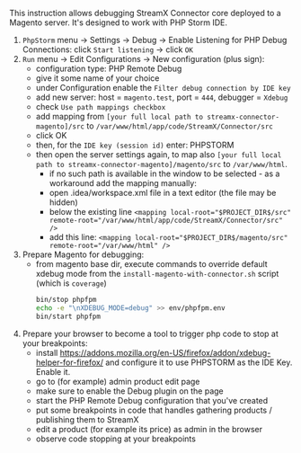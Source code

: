 This instruction allows debugging StreamX Connector core deployed to a Magento server.
It's designed to work with PHP Storm IDE.

1. `PhpStorm` menu -> Settings -> Debug -> Enable Listening for PHP Debug Connections: click `Start listening` -> click `OK`
2. `Run` menu -> Edit Configurations -> New configuration (plus sign):
   - configuration type: PHP Remote Debug
   - give it some name of your choice
   - under Configuration enable the `Filter debug connection by IDE key`
   - add new server: host = `magento.test`, port = `444`, debugger = `Xdebug`
   - check `Use path mappings checkbox`
   - add mapping from `[your full local path to streamx-connector-magento]/src` to `/var/www/html/app/code/StreamX/Connector/src`
   - click OK
   - then, for the `IDE key (session id)` enter: PHPSTORM
   - then open the server settings again, to map also `[your full local path to streamx-connector-magento]/magento/src` to `/var/www/html`.
     - if no such path is available in the window to be selected - as a workaround add the mapping manually:
     - open .idea/workspace.xml file in a text editor (the file may be hidden)
     - below the existing line `<mapping local-root="$PROJECT_DIR$/src" remote-root="/var/www/html/app/code/StreamX/Connector/src" />`
     - add this line: `<mapping local-root="$PROJECT_DIR$/magento/src" remote-root="/var/www/html" />`
3. Prepare Magento for debugging:
   - from magento base dir, execute commands to override default xdebug mode from the `install-magento-with-connector.sh` script (which is `coverage`)
     ```bash
     bin/stop phpfpm
     echo -e "\nXDEBUG_MODE=debug" >> env/phpfpm.env
     bin/start phpfpm
     ```
4. Prepare your browser to become a tool to trigger php code to stop at your breakpoints:     
   - install https://addons.mozilla.org/en-US/firefox/addon/xdebug-helper-for-firefox/ and configure it to use PHPSTORM as the IDE Key. Enable it.
   - go to (for example) admin product edit page
   - make sure to enable the Debug plugin on the page
   - start the PHP Remote Debug configuration that you've created
   - put some breakpoints in code that handles gathering products / publishing them to StreamX
   - edit a product (for example its price) as admin in the browser
   - observe code stopping at your breakpoints